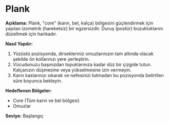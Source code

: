 # Plank

**Açıklama:**
Plank, "core" (karın, bel, kalça) bölgesini güçlendirmek için yapılan izometrik (hareketsiz) bir egzersizdir. Duruş (postür) bozukluklarını düzeltmek için harikadır.

**Nasıl Yapılır:**
1.  Yüzüstü pozisyonda, dirsekleriniz omuzlarınızın tam altında olacak şekilde ön kollarınızı yere yerleştirin.
2.  Vücudunuzu başınızdan topuklarınıza kadar düz bir çizgide tutun. Kalçanızın düşmesine veya yükselmesine izin vermeyin.
3.  Karın kaslarınızı sıkarak ve nefesinizi tutmadan bu pozisyonda belirtilen süre boyunca bekleyin.

**Hedeflenen Bölgeler:**
* Core (Tüm karın ve bel bölgesi)
* Omuzlar

**Seviye:** Başlangıç